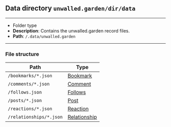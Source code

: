 ## Data directory `unwalled.garden/dir/data`

---

 - Folder type
 - **Description**: Contains the unwalled.garden record files.
 - **Path**: `/.data/unwalled.garden`

---

### File structure

|Path|Type|
|-|-|
|`/bookmarks/*.json`|[Bookmark](/bookmark)|
|`/comments/*.json`|[Comment](/comment)|
|`/follows.json`|[Follows](/follows)|
|`/posts/*.json`|[Post](/post)|
|`/reactions/*.json`|[Reaction](/reaction)|
|`/relationships/*.json`|[Relationship](/relationship)|